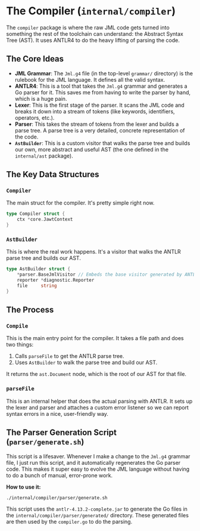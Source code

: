 # The Compiler (`internal/compiler`)

The `compiler` package is where the raw JML code gets turned into something the rest of the toolchain can understand: the Abstract Syntax Tree (AST). It uses ANTLR4 to do the heavy lifting of parsing the code.

## The Core Ideas

-   **JML Grammar**: The `Jml.g4` file (in the top-level `grammar/` directory) is the rulebook for the JML language. It defines all the valid syntax.
-   **ANTLR4**: This is a tool that takes the `Jml.g4` grammar and generates a Go parser for it. This saves me from having to write the parser by hand, which is a huge pain.
-   **Lexer**: This is the first stage of the parser. It scans the JML code and breaks it down into a stream of tokens (like keywords, identifiers, operators, etc.).
-   **Parser**: This takes the stream of tokens from the lexer and builds a parse tree. A parse tree is a very detailed, concrete representation of the code.
-   **`AstBuilder`**: This is a custom visitor that walks the parse tree and builds our own, more abstract and useful AST (the one defined in the `internal/ast` package).

## The Key Data Structures

### `Compiler`

The main struct for the compiler. It's pretty simple right now.

```go
type Compiler struct {
	ctx *core.JawtContext
}
```

### `AstBuilder`

This is where the real work happens. It's a visitor that walks the ANTLR parse tree and builds our AST.

```go
type AstBuilder struct {
	*parser.BaseJmlVisitor // Embeds the base visitor generated by ANTLR
	reporter *diagnostic.Reporter
	file     string
}
```

## The Process

### `Compile`

This is the main entry point for the compiler. It takes a file path and does two things:

1.  Calls `parseFile` to get the ANTLR parse tree.
2.  Uses `AstBuilder` to walk the parse tree and build our AST.

It returns the `ast.Document` node, which is the root of our AST for that file.

### `parseFile`

This is an internal helper that does the actual parsing with ANTLR. It sets up the lexer and parser and attaches a custom error listener so we can report syntax errors in a nice, user-friendly way.

## The Parser Generation Script (`parser/generate.sh`)

This script is a lifesaver. Whenever I make a change to the `Jml.g4` grammar file, I just run this script, and it automatically regenerates the Go parser code. This makes it super easy to evolve the JML language without having to do a bunch of manual, error-prone work.

**How to use it:**

```bash
./internal/compiler/parser/generate.sh
```

This script uses the `antlr-4.13.2-complete.jar` to generate the Go files in the `internal/compiler/parser/generated/` directory. These generated files are then used by the `compiler.go` to do the parsing.
